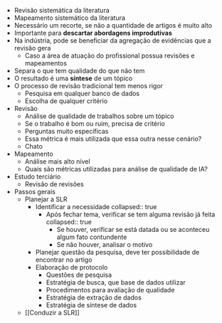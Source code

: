 - Revisão sistemática da literatura
- Mapeamento sistemático da literatura
- Necessário um recorte, se não a quantidade de artigos é muito alto
- Importante para **descartar abordagens improdutivas**
- Na indústria, pode se beneficiar da agregação de evidências que a revisão gera
	- Caso a área de atuação do profissional possua revisões e mapeamentos
- Separa o que tem qualidade do que não tem
- O resultado é uma **síntese** de um tópico
- O processo de revisão tradicional tem menos rigor
	- Pesquisa em qualquer banco de dados
	- Escolha de qualquer critério
- Revisão
	- Análise de qualidade de trabalhos sobre um tópico
	- Se o trabalho é bom ou ruim, precisa de critério
	- Perguntas muito específicas
	- Essa métrica é mais utilizada que essa outra nesse cenário?
	- Chato
- Mapeamento
	- Análise mais alto nível
	- Quais são métricas utilizadas para análise de qualidade de IA?
- Estudo terciário
	- Revisão de revisões
- Passos gerais
	- Planejar a SLR
		- Identificar a necessidade
		  collapsed:: true
			- Após fechar tema, verificar se tem alguma revisão já feita
			  collapsed:: true
				- Se houver, verificar se está datada ou se aconteceu algum fato contundente
				- Se não houver, analisar o motivo
		- Planejar questão da pesquisa, deve ter possibilidade de encontrar no artigo
		- Elaboração de protocolo
			- Questões de pesquisa
			- Estratégia de busca, que base de dados utilizar
			- Procedimentos para avaliação de qualidade
			- Estratégia de extração de dados
			- Estratégia de síntese de dados
	- [[Conduzir a SLR]]